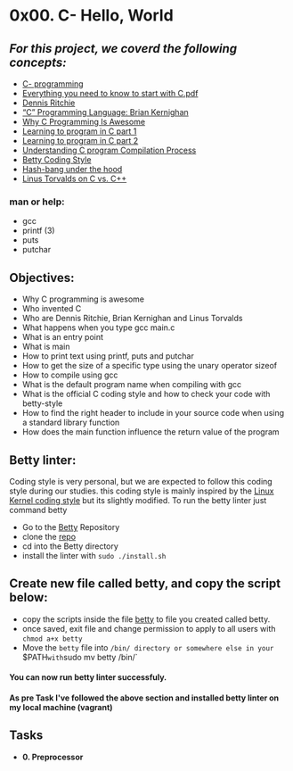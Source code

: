 # 0x00. C- Hello, World
## _For this project, we coverd the following concepts:_
- [C- programming](https://s3.amazonaws.com/alx-intranet.hbtn.io/uploads/misc/2022/4/e0ccf91eec6b977a9e00ed384dc285df9c2772e3.pdf?X-Amz-Algorithm=AWS4-HMAC-SHA256&X-Amz-Credential=AKIARDDGGGOUSBVO6H7D%2F20220727%2Fus-east-1%2Fs3%2Faws4_request&X-Amz-Date=20220727T192921Z&X-Amz-Expires=86400&X-Amz-SignedHeaders=host&X-Amz-Signature=2efa0b2d44f7311ce017f3bf02497d8476502a82363ed8af9319812ab37d7f1d)
- [Everything you need to know to start with C.pdf](https://s3.amazonaws.com/alx-intranet.hbtn.io/uploads/misc/2022/4/e0ccf91eec6b977a9e00ed384dc285df9c2772e3.pdf?X-Amz-Algorithm=AWS4-HMAC-SHA256&X-Amz-Credential=AKIARDDGGGOUSBVO6H7D%2F20220727%2Fus-east-1%2Fs3%2Faws4_request&X-Amz-Date=20220727T193030Z&X-Amz-Expires=86400&X-Amz-SignedHeaders=host&X-Amz-Signature=9584aa4ed7675a90914aad1c0e2d2bc2be3f9277e216fe38606891120107e799)
- [Dennis Ritchie](https://en.wikipedia.org/wiki/Dennis_Ritchie)
- [“C” Programming Language: Brian Kernighan](https://www.youtube.com/watch?v=de2Hsvxaf8M)
- [Why C Programming Is Awesome](https://www.youtube.com/watch?v=smGalmxPVYc)
- [Learning to program in C part 1](https://www.youtube.com/watch?v=rk2fK2IIiiQ)
- [Learning to program in C part 2](https://www.youtube.com/watch?v=FwpP_MsZWnU)
- [Understanding C program Compilation Process](https://www.youtube.com/watch?v=VDslRumKvRA)
- [Betty Coding Style](https://github.com/holbertonschool/Betty/wiki)
- [Hash-bang under the hood](https://twitter.com/unix_byte/status/1024147947393495040?s=21)
- [Linus Torvalds on C vs. C++](http://harmful.cat-v.org/software/c++/linus)
### man or help:
- gcc 
- printf (3)
- puts
- putchar
## Objectives:
- Why C programming is awesome
- Who invented C
- Who are Dennis Ritchie, Brian Kernighan and Linus Torvalds
- What happens when you type gcc main.c
- What is an entry point
- What is main
- How to print text using printf, puts and putchar
- How to get the size of a specific type using the unary operator sizeof
- How to compile using gcc
- What is the default program name when compiling with gcc
- What is the official C coding style and how to check your code with betty-style
- How to find the right header to include in your source code when using a standard library function
- How does the main function influence the return value of the program

## Betty linter:
Coding style is very personal, but we are expected to follow this coding style during our studies. this coding style is mainly inspired by the [Linux Kernel coding style](https://git.kernel.org/pub/scm/linux/kernel/git/torvalds/linux.git/plain/Documentation/process/coding-style.rst) but its slightly modified.
To run the betty linter just command betty <filename>
- Go to the [Betty](https://github.com/holbertonschool/Betty) Repository
- clone the [repo](https://github.com/holbertonschool/Betty)
- cd into the Betty directory
- install the linter with `sudo ./install.sh`
## Create new file called betty, and copy the script below:
- copy the scripts inside the file [betty](https://github.com/henicodes/Resources/blob/main/betty) to file you created called betty.
- once saved, exit file and change permission to apply to all users with `chmod a+x betty`
- Move the `betty` file into `/bin/ directory or somewhere else in your `$PATH` with `sudo mv betty /bin/`
#### You can now run betty linter successfuly.
#### As pre Task I've followed the above section and installed betty linter on my local machine (vagrant)
## Tasks
- **0. Preprocessor**

